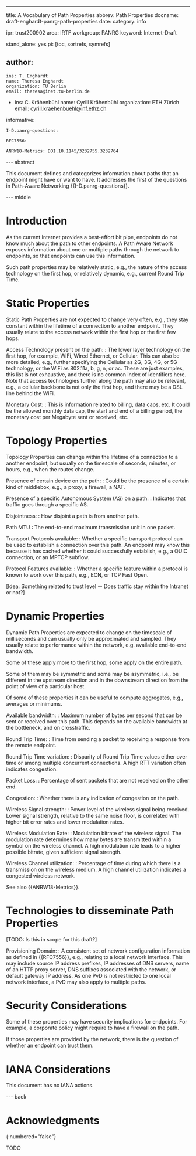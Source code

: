 ---
title: A Vocabulary of Path Properties
abbrev: Path Properties
docname: draft-enghardt-panrg-path-properties
date:
category: info

ipr: trust200902
area: IRTF
workgroup: PANRG
keyword: Internet-Draft

stand_alone: yes
pi: [toc, sortrefs, symrefs]

author:
 -
    ins: T. Enghardt
    name: Theresa Enghardt
    organization: TU Berlin
    email: theresa@inet.tu-berlin.de
 -
    ins: C. Krähenbühl
    name: Cyrill Krähenbühl
    organization: ETH Zürich
    email: cyrill.kraehenbuehl@inf.ethz.ch

informative:

    I-D.panrg-questions:

    RFC7556:

    ANRW18-Metrics: DOI.10.1145/3232755.3232764

--- abstract

This document defines and categorizes
information about paths that an endpoint might have or want to have.
It addresses the first of the questions
in Path-Aware Networking {{I-D.panrg-questions}}.

--- middle

# Introduction

As the current Internet provides a best-effort bit pipe, endpoints do not know much about the path to other endpoints.
A Path Aware Network exposes information about one or multiple paths through the network to endpoints,
so that endpoints can use this information.

Such path properties may be relatively static,
e.g., the nature of the access technology on the first hop,
or relatively dynamic,
e.g., current Round Trip Time.



# Static Properties

Static Path Properties are not expected to change very often, e.g., they stay constant within the lifetime of a connection to another endpoint.
They usually relate to the access network within the first hop or the first few hops.



Access Technology present on the path:
: The lower layer technology on the first hop, for example, WiFi, Wired Ethernet, or Cellular. This can also be more detailed, e.g., further specifying the Cellular as 2G, 3G, 4G, or 5G technology, or the WiFi as 802.11a, b, g, n, or ac. These are just examples, this list is not exhaustive, and there is no common index of identifiers here. Note that access technologies further along the path may also be relevant, e.g., a cellular backbone is not only the first hop, and there may be a DSL line behind the WiFi.

Monetary Cost:
: This is information related to billing, data caps, etc. It could be the allowed monthly data cap, the start and end of a billing period, the monetary cost per Megabyte sent or received, etc.




# Topology Properties

Topology Properties can change within the lifetime of a connection to a another endpoint, but usually on the timescale of seconds, minutes, or hours, e.g., when the routes change.



Presence of certain device on the path:
: Could be the presence of a certain kind of middlebox, e.g., a proxy, a firewall, a NAT.

Presence of a specific Autonomous System (AS) on a path:
: Indicates that traffic goes through a specific AS.

Disjointness:
: How disjoint a path is from another path.

Path MTU
: The end-to-end maximum transmission unit in one packet.

Transport Protocols available:
: Whether a specific transport protocol can be used to establish a connection over this path. An endpoint may know this because it has cached whether it could successfully establish, e.g., a QUIC connection, or an MPTCP subflow.

Protocol Features available:
: Whether a specific feature within a protocol is known to work over this path, e.g., ECN, or TCP Fast Open.




\[Idea: Something related to trust level -- Does traffic stay within the Intranet or not?]


# Dynamic Properties

Dynamic Path Properties are expected to change on the timescale of milliseconds and can usually only be approximated and sampled.
They usually relate to performance within the network, e.g. available end-to-end bandwidth.


Some of these apply more to the first hop, some apply on the entire path.

Some of them may be symmetric and some may be asymmetric, i.e., be different in the upstream direction and in the downstream direction from the point of view of a particular host.

Of some of these properties it can be useful to compute aggregates, e.g., averages or minimums.


Available bandwidth:
: Maximum number of bytes per second that can be sent or received over this path. This depends on the available bandwidth at the bottleneck, and on crosstraffic.

Round Trip Time:
: Time from sending a packet to receiving a response from the remote endpoint.

Round Trip Time variation:
: Disparity of Round Trip Time values either over time or among multiple concurrent connections. A high RTT variation often indicates congestion.

Packet Loss:
: Percentage of sent packets that are not received on the other end.

Congestion:
: Whether there is any indication of congestion on the path.

Wireless Signal strength:
: Power level of the wireless signal being received. Lower signal strength, relative to the same noise floor, is correlated with higher bit error rates and lower modulation rates.

Wireless Modulation Rate:
: Modulation bitrate of the wireless signal. The modulation rate determines how many bytes are transmitted within a symbol on the wireless channel. A high modulation rate leads to a higher possible bitrate, given sufficient signal strength.

Wireless Channel utilization: 
: Percentage of time during which there is a transmission on the wireless medium. A high channel utilization indicates a congested wireless network.

See also {{ANRW18-Metrics}}.


# Technologies to disseminate Path Properties


\[TODO: Is this in scope for this draft?]

Provisioning Domain:
: A consistent set of network configuration information as defined in {{RFC7556}}, e.g., relating to a local network interface. This may include source IP address prefixes, IP addresses of DNS servers, name of an HTTP proxy server, DNS suffixes associated with the network, or default gateway IP address. As one PvD is not restricted to one local network interface, a PvD may also apply to multiple paths.



# Security Considerations

Some of these properties may have security implications for endpoints.
For example, a corporate policy might require to have a firewall on the path.

If those properties are provided by the network, there is the question of whether an endpoint can trust them.


# IANA Considerations

This document has no IANA actions.



--- back

# Acknowledgments
{:numbered="false"}

TODO
